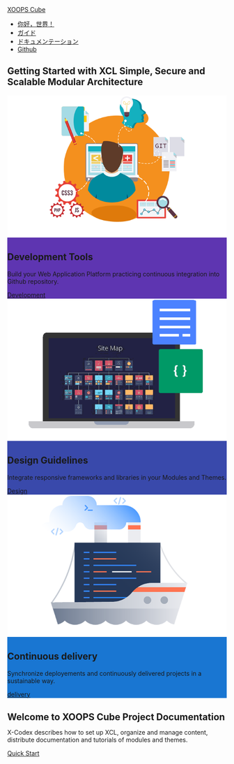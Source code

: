 <!-- _coverpage-ja.md -->
<div class="nav-header">
    <div class="navbar">
        <a href="#" class="logo"><span class="iconify" data-icon="uil:cube" data-inline="false"></span> XOOPS Cube</a>
        <ul class="navmain">
        <li><a href="#/ja/about" class="nav-links"><span class="iconify" data-icon="uil:apps" data-inline="true"></span> 你好，世界！</a></li>
        <li><a href="#/ja/guidelines/" class="nav-links"><span class="iconify" data-icon="uil:book-reader" data-inline="false"></span> ガイド</a></li>
        <li><a href="#/ja/development/" class="nav-links"><span class="iconify" data-icon="uil:books" data-inline="false"></span> ドキュメンテーション</a></li>
        <li><a href="https://github.com/xoopscube" class="nav-links" target="_blank"><span class="iconify" data-icon="fe:github" data-inline="false"></span> Github</a></li>
        </ul>
    </div>
</div>

<!-- Card -->
<div class="card-list">

<h2 class="hero-title">Getting Started with XCL Simple, Secure and Scalable Modular Architecture</h2>

<div class="study-card" style="background-color: #5E35B1">
    <div class="study-card-image"><img src="_media/xcl-dev-env.png"></div>
    <div class="study-blurb">
        <h2>Development Tools</h2>
        <p>Build your Web Application Platform practicing continuous integration into Github repository.</p>
        <span class="quick-start"><a href="#/ja/development/"><span class="iconify" data-icon="mdi:checkbox-marked-outline"></span> Development</a></span>
    </div>
</div>

<div class="study-card" style="background-color: #3949ab">
    <div class="study-card-image"><img src="_media/xcl-design.png"></div>
    <div class="study-blurb">
        <h2>Design Guidelines</h2>
        <p>Integrate responsive frameworks and libraries in your Modules and Themes.</p>
        <span class="quick-start"><a href="#/ja/guidelines/"><span class="iconify" data-icon="mdi:arrow-right-bold-hexagon-outline"></span> Design</a></span>
    </div>
</div>

<div class="study-card" style="background-color: #1976d2">
    <div class="study-card-image"><img src="_media/xcl-deploy.png"></div>
    <div class="study-blurb">
        <h2>Continuous delivery</h2>
        <p>Synchronize deployements and continuously delivered projects in a sustainable way.</p>
        <span class="quick-start"><a href="#/ja/delivery/"><span class="iconify" data-icon="mdi:arrow-right-bold-hexagon-outline"></span> delivery</a></span>
    </div>
</div>
<h2 style="margin:1.5em auto 0;">Welcome to XOOPS Cube Project Documentation</h2>
<p>X-Codex describes how to set up XCL, organize and manage content, distribute documentation and tutorials of modules and themes.</p>
<span class="quick-start"><a href="#/ja/guidelines/quick-start">Quick Start</a></span>
</div>
